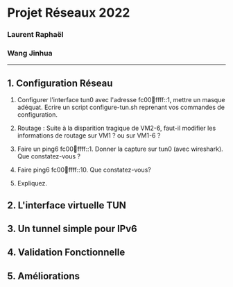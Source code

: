 # Projet Réseaux 2022
### Laurent Raphaël 
### Wang Jinhua
-------------------------------
## 1. Configuration Réseau
1. Configurer l'interface tun0 avec l'adresse fc00:1234:ffff::1, mettre un masque adéquat. Ecrire un script configure-tun.sh reprenant vos commandes de configuration.
   
2. Routage : Suite à la disparition tragique de VM2-6, faut-il modifier les informations de routage sur VM1 ? ou sur VM1-6 ?
   
3. Faire un ping6 fc00:1234:ffff::1. Donner la capture sur tun0 (avec wireshark). Que constatez-vous ?
   
4. Faire ping6 fc00:1234:ffff::10. Que constatez-vous?
   
5. Expliquez.
## 2. L'interface virtuelle TUN

## 3. Un tunnel simple pour IPv6
## 4. Validation Fonctionnelle
## 5. Améliorations
